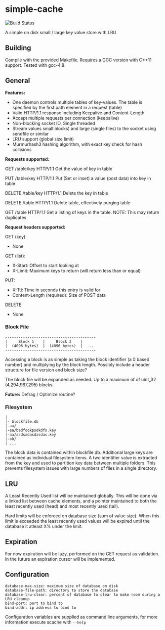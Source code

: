 simple-cache
============

[![Build Status](https://travis-ci.org/splitice/simple-cache.svg?branch=master)](https://travis-ci.org/splitice/simple-cache)

A simple on disk small / large key value store with LRU

## Building
Compile with the provided Makefile. Requires a GCC version with C++11 support. Tested with gcc-4.8.

## General
**Features:**
 - One daemon controls multiple tables of key-values. The table is specified by the first path element in a request (table)
 - Valid HTTP/1.1 response including Keepalive and Content-Length
 - Accept multiple requests per connection (keepalive)
 - Non-blocking socket IO, Single threaded
 - Stream values small blocks) and large (single files) to the socket using sendfile or similar
 - LRU support (global size limit)
 - Murmurhash3 hashing algorithm, with exact key check for hash collisions
  
**Requests supported:**

GET /table/key HTTP/1.1
Get the value of key in table

PUT /table/key HTTP/1.1
Put (Set or inset) a value (post data) into key in table

DELETE /table/key HTTP/1.1
Delete the key in table

DELETE /table HTTP/1.1
Delete table, effectively purging table

GET /table HTTP/1.1
Get a listing of keys in the table. NOTE: This may return duplicates

**Request headers supported:**

GET (key): 
 - None

GET (list): 
 - X-Start: Offset to start looking at
 - X-Limit: Maximum keys to return (will return less than or equal)

PUT:
 - X-Ttl: Time in seconds this entry is valid for
 - Content-Length (required): Size of POST data

DELETE:
 - None

### Block File
```
-----------------------------------------
|     Block 1    |     Block 2    |
|  (4096 bytes)  |  (4096 bytes)  |  ...
-----------------------------------------
```
Accessing a block is as simple as taking the block identifier (a 0 based number) and multiplying by the block length. Possibly include a header structure for file version and block size?

The block file will be expanded as needed. Up to a maximum of of uint_32 (4,294,967,295) blocks.

**Future:** Defrag / Optimize routine?

### Filesystem
```
|
|- blockfile.db
|-aa/
|-aa/badfookpsokdfs.key
|-aa/asdsadasdasdas.key
|-ab/
| ...
```
The block data is contained within blockfile.db. Additional large keys are contained as individual filesystem items. A two identifier value is extracted from the key and used to partition key data between multiple folders. This prevents filesystem issues with large numbers of files in a single directory.

## LRU
A Least Recently Used list will be maintained globally. This will be done via a linked list between cache elements, and a pointer maintained to both the least recently used (head) and most recently used (tail).

Hard limits will be enforced on database size (sum of value size). When this limit is exceeded the least recently used values will be expired until the database it atleast X% under the limit.

## Expiration
For now expiration will be lazy, performed on the GET request as validation. In the future an expiration cursor will be implemented.

## Configuration
```
database-max-size: maximum size of database on disk
database-file-path: directory to store the database
database-lru-clear: percent of database to clear to make room during a LRU cleanup
bind-port: port to bind to
bind-addr: ip address to bind to
```

Configuration variables are supplied as command line arguments, for more information execute scache with ```--help```